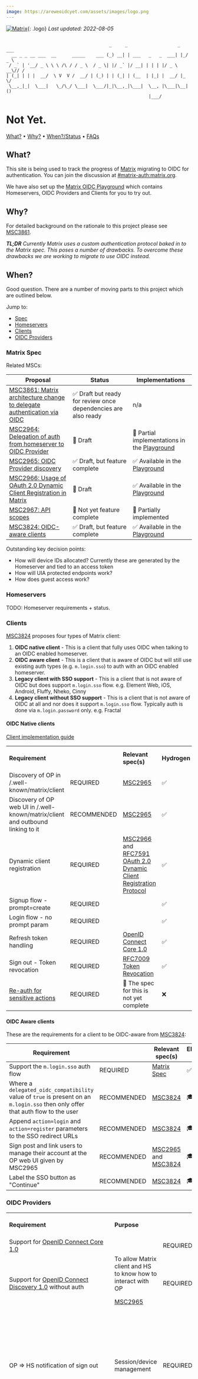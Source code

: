 ```yaml
---
image: https://areweoidcyet.com/assets/images/logo.png
---
```

[![Matrix](/assets/images/matrix-logo-white.svg)](https://matrix.org){: .logo} _Last updated: 2022-08-05_

```

                                       _     _                   _   ___ 
  __ _ _ __ ___  __      _____    ___ (_) __| | ___   _   _  ___| |_/ _ \
 / _` | '__/ _ \ \ \ /\ / / _ \  / _ \| |/ _` |/ __| | | | |/ _ \ __\// /
| (_| | | |  __/  \ V  V /  __/ | (_) | | (_| | (__  | |_| |  __/ |_  \/ 
 \__,_|_|  \___|   \_/\_/ \___|  \___/|_|\__,_|\___|  \__, |\___|\__| () 
                                                      |___/              
```

# Not Yet.

[What?](#what) • [Why?](#why) • [When?/Status](#when) • [FAQs](#faqs)

<a id="what"></a>
## What?

This site is being used to track the progress of [Matrix](https://matrix.org) migrating to OIDC for authentication. You can join the discussion at [#matrix-auth:matrix.org](https://matrix.to/#/#matrix-auth:matrix.org).

We have also set up the [Matrix OIDC Playground](https://github.com/vector-im/oidc-playground) which contains Homeservers, OIDC Providers and Clients for you to try out.

<a id="why"></a>
## Why?

For detailed background on the rationale to this project please see [MSC3861](https://github.com/matrix-org/matrix-spec-proposals/pull/3861).

***TL;DR** Currently Matrix uses a custom authentication protocol baked in to the Matrix spec. This poses a number of drawbacks. To overcome these drawbacks we are working to migrate to use OIDC instead.*

<a id="when"></a>
## When?

Good question. There are a number of moving parts to this project which are outlined below.

Jump to:
- [Spec](#spec)
- [Homeservers](#homeservers)
- [Clients](#clients)
- [OIDC Providers](#oidc-providers)

<a id="spec"></a>
### Matrix Spec

Related MSCs:

| Proposal | Status | Implementations |
| - | - | - |
| [MSC3861: Matrix architecture change to delegate authentication via OIDC](https://github.com/matrix-org/matrix-spec-proposals/pull/3861) | ✅ Draft but ready for review once dependencies are also ready | n/a |
| [MSC2964: Delegation of auth from homeserver to OIDC Provider](https://github.com/matrix-org/matrix-spec-proposals/pull/2964) | 🚧 Draft | 🚧 Partial implementations in the [Playground](https://github.com/vector-im/oidc-playground) |
| [MSC2965: OIDC Provider discovery](https://github.com/matrix-org/matrix-spec-proposals/pull/2965) | ✅ Draft, but feature complete | ✅ Available in the [Playground](https://github.com/vector-im/oidc-playground) |
| [MSC2966: Usage of OAuth 2.0 Dynamic Client Registration in Matrix](https://github.com/matrix-org/matrix-spec-proposals/pull/2966) | 🚧 Draft | ✅ Available in the [Playground](https://github.com/vector-im/oidc-playground) |
| [MSC2967: API scopes](https://github.com/matrix-org/matrix-spec-proposals/pull/2967) | 🚧 Not yet feature complete | 🚧 Partially implemented |
| [MSC3824: OIDC-aware clients](https://github.com/matrix-org/matrix-spec-proposals/pull/3824) | ✅ Draft, but feature complete | ✅ Available in the [Playground](https://github.com/vector-im/oidc-playground#clientsapplications-to-try)|

Outstanding key decision points:

- How will device IDs allocated? Currently these are generated by the Homeserver and tied to an access token
- How will UIA protected endpoints work?
- How does guest access work?

<a id="homeservers"></a>
### Homeservers

TODO: Homeserver requirements + status.

<a id="clients"></a>
### Clients

[MSC3824](https://github.com/matrix-org/matrix-spec-proposals/pull/3824) proposes four types of Matrix client:

1. **OIDC native client** - This is a client that fully uses OIDC when talking to an OIDC enabled homeserver.
1. **OIDC aware client** - This is a client that is aware of OIDC but will still use existing auth types (e.g. `m.login.sso`) to auth with an OIDC enabled homeserver.
1. **Legacy client with SSO support** - This is a client that is not aware of OIDC but does support `m.login.sso` flow. e.g. Element Web, iOS, Android, Fluffy, Nheko, Cinny
1. **Legacy client without SSO support** - This is a client that is not aware of OIDC at all and nor does it support `m.login.sso` flow. Typically auth is done via `m.login.password` only. e.g. Fractal

#### OIDC Native clients

[Client implementation guide](./client-implementation-guide)

<table>
  <tr>
   <td><strong>Requirement</strong>
   </td>
   <td><strong></strong>
   </td>
   <td><strong>Relevant spec(s)</strong>
   </td>
   <td><strong>Hydrogen</strong>
   </td>
   <td><strong>Files SDK Demo</strong>
   </td>
   <td><strong>Element Web</strong>
   </td>
   <td><strong>Element iOS</strong>
   </td>
   <td><strong>Element Android</strong>
   </td>
   <td><strong>Element X iOS</strong>
   </td>
  </tr>
  <tr>
   <td>Discovery of OP in /.well-known/matrix/client
   </td>
   <td>REQUIRED
   </td>
   <td><a href="https://github.com/matrix-org/matrix-spec-proposals/pull/2965">MSC2965</a>
   </td>
   <td>✅
   </td>
   <td>✅
   </td>
   <td>❌
   </td>
   <td>❌
   </td>
   <td>❌
   </td>
   <td>✅
   </td>
  </tr>
  <tr>
   <td>Discovery of OP web UI in /.well-known/matrix/client and outbound linking to it
   </td>
   <td>RECOMMENDED
   </td>
   <td><a href="https://github.com/matrix-org/matrix-spec-proposals/pull/2965">MSC2965</a>
   </td>
   <td>✅
   </td>
   <td>✅
   </td>
   <td>❌
   </td>
   <td>❌
   </td>
   <td>❌
   </td>
   <td>❌
   </td>
  </tr>
  <tr>
   <td>Dynamic client registration
   </td>
   <td>REQUIRED
   </td>
   <td><a href="https://github.com/matrix-org/matrix-spec-proposals/pull/2966">MSC2966</a> and <a href="https://datatracker.ietf.org/doc/html/rfc7591">RFC7591 OAuth 2.0 Dynamic Client Registration Protocol</a>
   </td>
   <td>✅
   </td>
   <td>✅
   </td>
   <td>❌
   </td>
   <td>❌
   </td>
   <td>❌
   </td>
   <td>✅
   </td>
  </tr>
  <tr>
   <td>Signup flow - prompt=create
   </td>
   <td>REQUIRED
   </td>
   <td>
   </td>
   <td>✅
   </td>
   <td>✅
   </td>
   <td>❌
   </td>
   <td>❌
   </td>
   <td>❌
   </td>
   <td>❌
   </td>
  </tr>
  <tr>
   <td>Login flow -  no prompt param
   </td>
   <td>REQUIRED
   </td>
   <td>
   </td>
   <td>✅
   </td>
   <td>✅
   </td>
   <td>❌
   </td>
   <td>❌
   </td>
   <td>❌
   </td>
   <td>❌
   </td>
  </tr>
  <tr>
   <td>Refresh token handling
   </td>
   <td>REQUIRED
   </td>
   <td><a href="https://openid.net/specs/openid-connect-core-1_0.html">OpenID Connect Core 1.0</a>
   </td>
   <td>✅
   </td>
   <td>✅
   </td>
   <td>❌
   </td>
   <td>❌
   </td>
   <td>❌
   </td>
   <td>❌
   </td>
  </tr>
  <tr>
   <td>Sign out - Token revocation
   </td>
   <td>REQUIRED
   </td>
   <td><a href="https://datatracker.ietf.org/doc/html/rfc7009">RFC7009 Token Revocation</a>
   </td>
   <td>✅
   </td>
   <td>✅
   </td>
   <td>❌
   </td>
   <td>❌
   </td>
   <td>❌
   </td>
   <td>❌
   </td>
  </tr>
  <tr>
   <td><a href="https://github.com/matrix-org/matrix-authentication-service/issues/118">Re-auth for sensitive actions</a>
   </td>
   <td>REQUIRED
   </td>
   <td>🚧 The spec for this is not yet complete
   </td>
   <td>❌
   </td>
   <td>❌
   </td>
   <td>❌
   </td>
   <td>❌
   </td>
   <td>❌
   </td>
   <td>❌
   </td>
  </tr>
</table>

#### OIDC Aware clients

These are the requirements for a client to be OIDC-aware from [MSC3824](https://github.com/matrix-org/matrix-spec-proposals/blob/hughns/sso-redirect-action/proposals/3824-oidc-aware-clients.md#definition-of-oidc-aware):

|Requirement| |Relevant spec(s)|Element Web|Element iOS|Element Android|
|--- |--- |--- |--- |--- |--- |
| Support the `m.login.sso` auth flow | REQUIRED | [Matrix Spec](https://spec.matrix.org/latest/client-server-api/#sso-client-login) | ✅ | ✅ | ✅ |
|Where a `delegated_oidc_compatibility` value of `true` is present on an `m.login.sso` then only offer that auth flow to the user|RECOMMENDED|[MSC3824](https://github.com/matrix-org/matrix-spec-proposals/pull/3824)|🎓 [PR](https://github.com/matrix-org/matrix-react-sdk/pull/8681)|❌|🚧 [PR](https://github.com/vector-im/element-android/pull/6367)|
| Append `action=login` and `action=register` parameters to the SSO redirect URLs|RECOMMENDED|[MSC3824](https://github.com/matrix-org/matrix-spec-proposals/pull/3824)|🎓 [PR](https://github.com/matrix-org/matrix-react-sdk/pull/8681)|❌|🚧 [PR](https://github.com/vector-im/element-android/pull/6367)|
|Sign post and link users to manage their account at the OP web UI given by MSC2965|RECOMMENDED|[MSC2965](https://github.com/matrix-org/matrix-spec-proposals/pull/2965) and [MSC3824](https://github.com/matrix-org/matrix-spec-proposals/pull/3824)|🎓 [PR](https://github.com/matrix-org/matrix-react-sdk/pull/8681)|❌|❌|
| Label the SSO button as "Continue"|RECOMMENDED|[MSC3824](https://github.com/matrix-org/matrix-spec-proposals/pull/3824)|🎓 [PR](https://github.com/matrix-org/matrix-react-sdk/pull/8681)|❌|🚧 [PR](https://github.com/vector-im/element-android/pull/6367)|

<a id="oidc-providers"></a>
### OIDC Providers

<table>
  <tr>
   <td><strong>Requirement</strong>
   </td>
   <td><strong>Purpose</strong>
   </td>
   <td><strong></strong>
   </td>
   <td><strong>Matrix Auth Service</strong>
   </td>
   <td><strong>Keycloak</strong>
   </td>
   <td><strong>Okta</strong>
   </td>
   <td><strong>Auth0</strong>
   </td>
  </tr>
  <tr>
   <td>Support for <a href="https://openid.net/specs/openid-connect-core-1_0.html">OpenID Connect Core 1.0</a>
   </td>
   <td>
   </td>
   <td>REQUIRED
   </td>
   <td>✅
   </td>
   <td>✅
   </td>
   <td>✅
   </td>
   <td>✅
   </td>
  </tr>
  <tr>
   <td>Support for <a href="https://openid.net/specs/openid-connect-discovery-1_0.html">OpenID Connect Discovery 1.0</a> without auth
   </td>
   <td>To allow Matrix client and HS to know how to interact with OP
<p>
<a href="https://github.com/matrix-org/matrix-spec-proposals/pull/2965">MSC2965</a>
   </td>
   <td>REQUIRED
   </td>
   <td>✅
   </td>
   <td>✅
   </td>
   <td>✅
   </td>
   <td>✅
   </td>
  </tr>
  <tr>
   <td>OP => HS notification of sign out
   </td>
   <td>Session/device management
   </td>
   <td>REQUIRED
   </td>
   <td>❌ <a href="https://github.com/matrix-org/matrix-authentication-service/issues/111">Planned</a>
   </td>
   <td>Would need a keycloak event listener that then made outbound HTTP requests in some format supported by the HS
   </td>
   <td>TODO: look at extension points in Okta
   </td>
   <td>Use
<p>
<a href="https://auth0.com/docs/customize/log-streams/custom-log-streams">https://auth0.com/docs/customize/log-streams/custom-log-streams</a> to push events to HS
   </td>
  </tr>
  <tr>
   <td>OP => HS notification of deactivation
   </td>
   <td>
   </td>
   <td>REQUIRED
   </td>
   <td>❌ <a href="https://github.com/matrix-org/matrix-authentication-service/issues/146">Planned</a>
   </td>
   <td>❌ Would need a keycloak event listener that then made outbound HTTP requests in some format supported by the HS
   </td>
   <td>❌ TODO: look at extension points in Okta
   </td>
   <td>❌ Use
<p>
<a href="https://auth0.com/docs/customize/log-streams/custom-log-streams">https://auth0.com/docs/customize/log-streams/custom-log-streams</a> to push events to HS
   </td>
  </tr>
  <tr>
   <td><a href="https://datatracker.ietf.org/doc/html/rfc7009">RFC7009 Token Revocation</a>
   </td>
   <td>Allow Matrix client to logout their own session
   </td>
   <td>REQUIRED
   </td>
   <td>❌ <a href="https://github.com/matrix-org/matrix-authentication-service/issues/144">Planned</a>
   </td>
   <td>✅
   </td>
   <td>✅
   </td>
   <td>✅ <a href="https://auth0.com/docs/secure/tokens/refresh-tokens/revoke-refresh-tokens">But, refresh tokens only</a>
   </td>
  </tr>
  <tr>
   <td>RFC7662 OAuth Token Introspection
<p>
or
<p>
Short lived JWT
<p>
Or some other supported scheme
   </td>
   <td>Allow HS to check validity and capabilities of access token with OP
   </td>
   <td>REQUIRED
   </td>
   <td>✅ RFC7662
   </td>
   <td>✅ RFC7662
   </td>
   <td>✅ RFC7662
   </td>
   <td>🚧 JWT - which currently isn’t supported by Synapse
   </td>
  </tr>
  <tr>
   <td>RFC7636 OAuth PKCE
   </td>
   <td>Protection against authorization code interception attack
   </td>
   <td>REQUIRED
   </td>
   <td>✅
   </td>
   <td>✅
   </td>
   <td>✅
   </td>
   <td>✅
   </td>
  </tr>
  <tr>
   <td>Web UI for managing sessions
   </td>
   <td>Can optionally use an id_token_hint param as detailed in <a href="https://github.com/matrix-org/matrix-spec-proposals/pull/2965">MSC2965</a>
   </td>
   <td>RECOMMENDED
   </td>
   <td>🚧 In progress
   </td>
   <td>✅ User Account Service
   </td>
   <td>✅
   </td>
   <td>❌
   </td>
  </tr>
  <tr>
   <td>Support for <code>urn:matrix:device:api:*</code> scope
   </td>
   <td>Basic API permissioning
   </td>
   <td>REQUIRED
   </td>
   <td>✅
   </td>
   <td>✅
   </td>
   <td>✅
   </td>
   <td>✅
   </td>
  </tr>
  <tr>
   <td>🚧 Support for <code>urn:matrix:device:uia:*</code> scopes
   </td>
   <td>Permissioning for UIA endpoints
   </td>
   <td>REQUIRED
   </td>
   <td>🚧
   </td>
   <td>🚧
   </td>
   <td>🚧
   </td>
   <td>🚧
   </td>
  </tr>  <tr>
   <td>Handle device ID custom scope <code>urn:matrix:device:client:XXXXXXXX</code>
   </td>
   <td>Session/device management
   </td>
   <td>REQUIRED
   </td>
   <td>✅
   </td>
   <td>✅Using dynamic-scopes feature
   </td>
   <td>❌ it is unclear if this is possible
   </td>
   <td>❌ it is unclear if this is possible
   </td>
  </tr>
  <tr>
   <td>OpenID Connect Dynamic Client Registration in conformance with <a href="https://github.com/matrix-org/matrix-spec-proposals/pull/2966">MSC2966</a>
   </td>
   <td>Allow a HS to accept logins from any Matrix client
   </td>
   <td>OPTIONAL
   </td>
   <td>🚧 <a href="https://github.com/matrix-org/matrix-authentication-service/issues/17">In progress</a>
   </td>
   <td>❌request is blocked by CORS on web
   </td>
   <td>❌An API token is required to call the registration endpoint
   </td>
   <td>✅ <a href="https://auth0.com/docs/get-started/applications/dynamic-client-registration">Yes</a>
   </td>
  </tr>
  <tr>
   <td>T&C opt-in for registration
   </td>
   <td>Where HS admin wants it
   </td>
   <td>OPTIONAL
   </td>
   <td>❌ <a href="https://github.com/matrix-org/matrix-authentication-service/issues/22">Planned</a>
   </td>
   <td>✅ <a href="https://www.keycloak.org/docs/latest/server_admin/#proc-enabling-terms-conditions_server_administration_guide">Yes</a>
   </td>
   <td>❌ No
   </td>
   <td>❌ <a href="https://auth0.com/docs/secure/data-privacy-and-compliance/gdpr/gdpr-track-consent-with-custom-ui">Unclear</a>
   </td>
  </tr>
  <tr>
   <td>reCAPTCHA for registration
   </td>
   <td>Where HS admin wants it
   </td>
   <td>OPTIONAL
   </td>
   <td>❌ <a href="https://github.com/matrix-org/matrix-authentication-service/issues/138">Planned</a>
   </td>
   <td>✅ <a href="https://www.keycloak.org/docs/latest/server_admin/#proc-enabling-recaptcha_server_administration_guide">Yes</a>
   </td>
   <td>✅ <a href="https://developer.okta.com/docs/reference/api/captchas/">Yes</a>
   </td>
   <td>✅ <a href="https://auth0.com/docs/secure/attack-protection/bot-detection">Yes</a>
   </td>
  </tr>
  <tr>
   <td><a href="https://matrix-org.github.io/synapse/latest/openid.html">Support for upstream OIDC Provider</a>
   </td>
   <td>Single Sign On/social login
   </td>
   <td>OPTIONAL
   </td>
   <td>❌ <a href="https://github.com/matrix-org/matrix-authentication-service/issues/19">Planned</a>
   </td>
   <td>✅
   </td>
   <td>✅
   </td>
   <td>✅
   </td>
  </tr>
  <tr>
   <td><a href="https://matrix-org.github.io/synapse/latest/usage/configuration/user_authentication/single_sign_on/saml.html">Support for upstream SAML provider</a>
   </td>
   <td>Single Sign On
   </td>
   <td>OPTIONAL
   </td>
   <td>❌ <a href="https://github.com/matrix-org/matrix-authentication-service/issues/159">Planned</a>
   </td>
   <td>✅
   </td>
   <td>✅
   </td>
   <td>✅
   </td>
  </tr>
  <tr>
   <td><a href="https://matrix-org.github.io/synapse/latest/usage/configuration/user_authentication/single_sign_on/cas.html">Support for upstream CAS provider</a>
   </td>
   <td>Single Sign On
   </td>
   <td>OPTIONAL
   </td>
   <td>❌ <a href="https://github.com/matrix-org/matrix-authentication-service/issues/160">Planned</a>
   </td>
   <td>?
   </td>
   <td>?
   </td>
   <td>?
   </td>
  </tr>
  <tr>
   <td>Allow user to add multiple email addresses and verify them
   </td>
   <td>Allow HS to use email as target for notifications.
<p>
Also used for Identity Server?
   </td>
   <td>OPTIONAL
   </td>
   <td>✅
   </td>
   <td>❌ Would need extension
   </td>
   <td>❌ <a href="https://support.okta.com/help/s/question/0D51Y00006cnHn1SAE/activation-email-to-secondary-email-address?language=en_US">Only one additional email </a>+ no verification(?)
   </td>
   <td>❌ <a href="https://community.auth0.com/t/can-we-verify-additional-emails/49545">Additional custom fields</a> but no verification
   </td>
  </tr>
  <tr>
   <td>Allow user to add phone numbers and verify them
   </td>
   <td>?
   </td>
   <td>OPTIONAL
   </td>
   <td>❌
   </td>
   <td>
   </td>
   <td>
   </td>
   <td>❌
   </td>
  </tr>
  <tr>
   <td>Those email address and phone number exposed via ID token and or user info endpoint
   </td>
   <td>
   </td>
   <td>
   </td>
   <td>
   </td>
   <td>
   </td>
   <td>
   </td>
   <td>
   </td>
  </tr>
</table>

<a id="faqs"></a>
## FAQs
TODO

#### How will this work with E2EE?

#### Does this mean I can't combine E2EE & account password?

#### How does this work with QR code login?

#### What do I do for my nintendo 3DS which doesn't have a web browser?

#### Will I lose my old-style login/password?

#### Are we going to migrate existing accounts over?

#### Are you really rebuilding all of Keycloak in matrix-auth-service?!

#### How do I do social login with this?

#### Will clients need to support both old-style and new-style auth?

#### How do I migrate from my existing SSO to new-style OIDC?

#### Does this mean that the login page/screen's branding isn't going to match the branding of my app any more?
